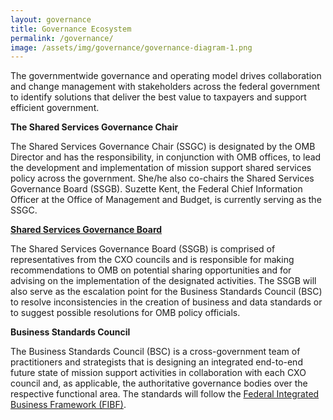 ```yaml
---
layout: governance
title: Governance Ecosystem
permalink: /governance/
image: /assets/img/governance/governance-diagram-1.png
---
```

The governmentwide governance and operating model drives collaboration and change management with stakeholders across the federal government to identify solutions that deliver the best value to taxpayers and support efficient government.

**The Shared Services Governance Chair**

The Shared Services Governance Chair (SSGC) is designated by the OMB Director and has the responsibility, in conjunction with OMB offices, to lead the development and implementation of mission support shared services policy across the government. She/he also co-chairs the Shared Services Governance Board (SSGB). Suzette Kent, the Federal Chief Information Officer at the Office of Management and Budget, is currently serving as the SSGC.

**[Shared Services Governance Board](../ssgb)**

The Shared Services Governance Board (SSGB) is comprised of representatives from the CXO councils and is responsible for making recommendations to OMB on potential sharing opportunities and for advising on the implementation of the designated activities.  The SSGB will also serve as the escalation point for the Business Standards Council (BSC) to resolve inconsistencies in the creation of business and data standards or to suggest possible resolutions for OMB policy officials.

**Business Standards Council**

The Business Standards Council (BSC) is a cross-government team of practitioners and strategists that is designing an integrated end-to-end future state of mission support activities in collaboration with each CXO council and, as applicable, the authoritative governance bodies over the respective functional area. The standards will follow the [Federal Integrated Business Framework (FIBF)](../fibf).
